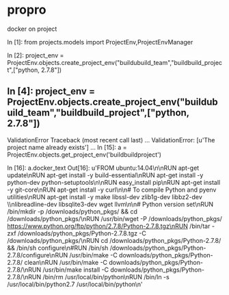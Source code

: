 propro
======

docker on project 

In [1]: from projects.models import ProjectEnv,ProjectEnvManager

In [2]: project_env = ProjectEnv.objects.create_project_env("buildubuild_team","buildbuild_project",["python, 2.7.8"])

In [4]: project_env = ProjectEnv.objects.create_project_env("buildubuild_team","buildbuild_project",["python, 2.7.8"])
---------------------------------------------------------------------------
ValidationError                           Traceback (most recent call last)
...
ValidationError: [u'The project name already exists']
...
In [15]: a = ProjectEnv.objects.get_project_env('buildbuildproject')

In [16]: a.docker_text
Out[16]: u'FROM ubuntu:14.04\n\nRUN apt-get update\nRUN apt-get install -y build-essential\nRUN apt-get install -y python-dev python-setuptools\n\nRUN easy_install pip\nRUN apt-get install -y git-core\nRUN apt-get install -y curl\n\n# To compile Python and pyenv utilities\nRUN apt-get install -y make libssl-dev zlib1g-dev libbz2-dev \\\nlibreadline-dev libsqlite3-dev wget llvm\n\n# Python version set\nRUN /bin/mkdir -p /downloads/python_pkgs/ && cd /downloads/python_pkgs/\nRUN /usr/bin/wget -P /downloads/python_pkgs/ https://www.python.org/ftp/python/2.7.8/Python-2.7.8.tgz\nRUN /bin/tar -zxf /downloads/python_pkgs/Python-2.7.8.tgz -C /downloads/python_pkgs/\nRUN cd /downloads/python_pkgs/Python-2.7.8/ && /bin/sh configure\n#RUN /bin/sh /downloads/python_pkgs/Python-2.7.8/configure\nRUN /usr/bin/make -C downloads/python_pkgs/Python-2.7.8/ clean\nRUN /usr/bin/make -C downloads/python_pkgs/Python-2.7.8/\nRUN /usr/bin/make install -C downloads/python_pkgs/Python-2.7.8/\nRUN /bin/rm /usr/local/bin/python\nRUN /bin/ln -s /usr/local/bin/python2.7 /usr/local/bin/python\n'

